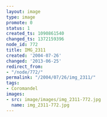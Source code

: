 ```yaml
---
layout: image
type: image
promote: 0
status: 1
created_ts: 1090861540
changed_ts: 1372159396
node_id: 772
title: IMG_2311
created: '2004-07-26'
changed: '2013-06-25'
redirect_from:
- "/node/772/"
permalink: "/2004/07/26/img_2311/"
tags:
- Coromandel
images:
- src: image/images/img_2311-772.jpg
  name: img_2311-772.jpg
---
```


